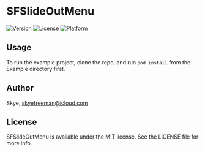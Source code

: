 # SFSlideOutMenu

[![Version](https://img.shields.io/cocoapods/v/SFSlideOutMenu.svg?style=flat)](http://cocoapods.org/pods/SFSlideOutMenu)
[![License](https://img.shields.io/cocoapods/l/SFSlideOutMenu.svg?style=flat)](http://cocoapods.org/pods/SFSlideOutMenu)
[![Platform](https://img.shields.io/cocoapods/p/SFSlideOutMenu.svg?style=flat)](http://cocoapods.org/pods/SFSlideOutMenu)

## Usage

To run the example project, clone the repo, and run `pod install` from the Example directory first.

## Author

Skye, skyefreeman@icloud.com

## License

SFSlideOutMenu is available under the MIT license. See the LICENSE file for more info.
